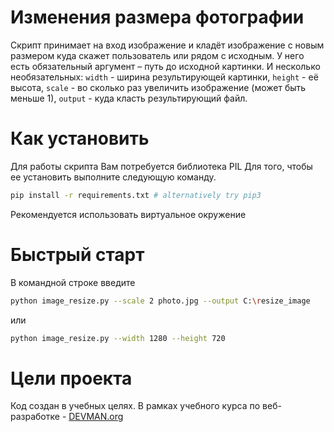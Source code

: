 

#  Изменения размера фотографии
Скрипт принимает на вход изображение и кладёт изображение с новым размером куда скажет пользователь или рядом с исходным. У него есть обязательный аргумент – путь до исходной картинки. И несколько необязательных: `width` - ширина результирующей картинки, `height` - её высота, `scale` - во сколько раз увеличить изображение (может быть меньше 1), `output` - куда класть результирующий файл.

# Как установить
Для работы скрипта Вам потребуется библиотека PIL
Для того, чтобы ее установить выполните следующую команду.
```bash
pip install -r requirements.txt # alternatively try pip3
```
Рекомендуется использовать виртуальное окружение
# Быстрый старт
В командной строке введите
``` bash 
python image_resize.py --scale 2 photo.jpg --output C:\resize_image
```
или
```bash
python image_resize.py --width 1280 --height 720 
```

# Цели проекта
Код создан в учебных целях. В рамках учебного курса по веб-разработке -  [DEVMAN.org](https://devman.org/)

